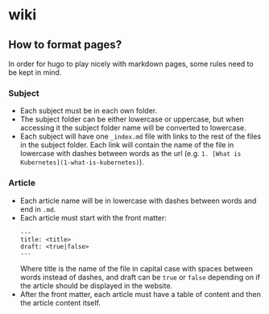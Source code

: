 # wiki

## How to format pages?
In order for hugo to play nicely with markdown pages, some rules need to be kept in mind.

### Subject
- Each subject must be in each own folder.
- The subject folder can be either lowercase or uppercase, but when accessing it the subject folder name will be converted to lowercase.
- Each subject will have one `_index.md` file with links to the rest of the files in the subject folder. Each link will contain the name of the file in lowercase with dashes between words as the url (e.g. `1. [What is Kubernetes](1-what-is-kubernetes)`).

### Article
- Each article name will be in lowercase with dashes between words and end in `.md`.
- Each article must start with the front matter:
    ```
    ---
    title: <title>
    draft: <true|false>
    ---
    ```
    Where title is the name of the file in capital case with spaces between words instead of dashes, and draft can be `true` or `false` depending on if the article should be displayed in the website.
- After the front matter, each article must have a table of content and then the article content itself.